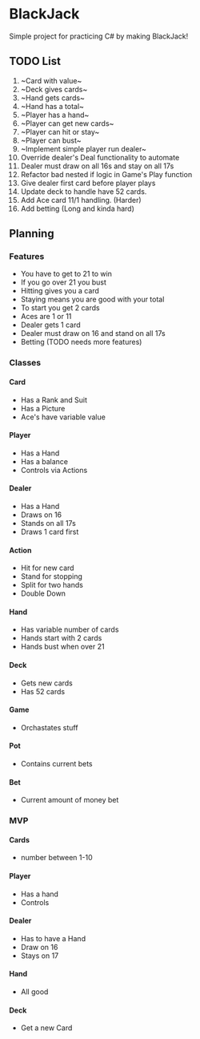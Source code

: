 # BlackJack

Simple project for practicing C# by making BlackJack!

## TODO List
 1. ~Card with value~
 1. ~Deck gives cards~
 1. ~Hand gets cards~ 
 1. ~Hand has a total~
 1. ~Player has a hand~
 1. ~Player can get new cards~
 1. ~Player can hit or stay~
 1. ~Player can bust~
 1. ~Implement simple player run dealer~
 1. Override dealer's Deal functionality to automate
 1. Dealer must draw on all 16s and stay on all 17s
 1. Refactor bad nested if logic in Game's Play function
 1. Give dealer first card before player plays
 1. Update deck to handle have 52 cards.
 1. Add Ace card 11/1 handling. (Harder)
 1. Add betting (Long and kinda hard)


## Planning

### Features

 * You have to get to 21 to win
 * If you go over 21 you bust
 * Hitting gives you a card
 * Staying means you are good with your total
 * To start you get 2 cards
 * Aces are 1 or 11
 * Dealer gets 1 card
 * Dealer must draw on 16 and stand on all 17s
 * Betting (TODO needs more features)

### Classes

#### Card
 * Has a Rank and Suit
 * Has a Picture
 * Ace's have variable value

#### Player
 * Has a Hand
 * Has a balance
 * Controls via Actions

#### Dealer
 * Has a Hand
 * Draws on 16
 * Stands on all 17s
 * Draws 1 card first

#### Action
 * Hit for new card
 * Stand for stopping
 * Split for two hands
 * Double Down

#### Hand
 * Has variable number of cards
 * Hands start with 2 cards
 * Hands bust when over 21

#### Deck
 * Gets new cards
 * Has 52 cards

#### Game
 * Orchastates stuff

#### Pot
 * Contains current bets

#### Bet
 * Current amount of money bet


### MVP

#### Cards
 * number between 1-10
 
#### Player
 * Has a hand
 * Controls
 
#### Dealer
 * Has to have a Hand
 * Draw on 16
 * Stays on 17

#### Hand
 * All good
 
#### Deck
 * Get a new Card
 
